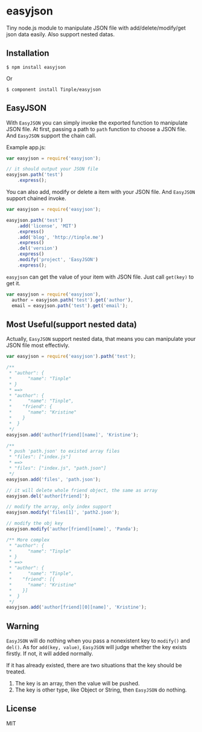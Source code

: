 # easyjson

  Tiny node.js module to manipulate JSON file with add/delete/modify/get json data easily. Also support nested datas.

## Installation

```
$ npm install easyjson
```

Or

```
$ component install Tinple/easyjson
```

## EasyJSON

  With `EasyJSON` you can simply invoke the exported function to manipulate JSON file.
  At first, passing a path to `path` function to choose a JSON file. And `EasyJSON` support the chain call.

Example app.js:

```js
var easyjson = require('easyjson');

// it should output your JSON file
easyjson.path('test')
    .express();
```

  You can also add, modify or delete a item with your JSON file. And `EasyJSON` support chained invoke.

```js
var easyjson = require('easyjson');

easyjson.path('test')
    .add('license', 'MIT')
    .express()
    .add('blog', 'http://tinple.me')  
    .express()
    .del('version')
    .express()
    .modify('project', 'EasyJSON')
    .express();
```

  `easyjson` can get the value of your item with JSON file. Just call `get(key)` to get it.

```js
var easyjson = require('easyjson'),
  author = easyjson.path('test').get('author'),
  email = easyjson.path('test').get('email');
```

## Most Useful(support nested data)

  Actually, `EasyJSON` support nested data, that means you
  can manipulate your JSON file most effectivly. 

```js
var easyjson = require('easyjson').path('test');

/**
 * "author": {
 *      "name": "Tinple"
 * }
 * ==>
 * "author": {
 *      "name": "Tinple",
 *    "friend": {
 *      "name": "Kristine"
 *    }
 *  }
 */
easyjson.add('author[friend][name]', 'Kristine');

/**
 * push 'path.json' to existed array files
 * "files": ["index.js"]
 * ==>
 * "files": ["index.js", "path.json"]
 */
easyjson.add('files', 'path.json');

// it will delete whole friend object, the same as array
easyjson.del('author[friend]');

// modify the array, only index support
easyjson.modify('files[1]', 'path2.json');

// modify the obj key
easyjson.modify('author[friend][name]', 'Panda');

/** More complex
 * "author": {
 *      "name": "Tinple"
 * }
 * ==>
 * "author": {
 *      "name": "Tinple",
 *    "friend": [{
 *      "name": "Kristine"
 *    }]
 *  }
 */
easyjson.add('author[friend][0][name]', 'Kristine');
```

## Warning
  `EasyJSON` will do nothing when you pass a nonexistent
  key to `modify()` and `del()`. As for `add(key, value)`, `EasyJSON` will judge whether the key exists firstly. If not, it will added normally. 

  If it has already existed, there are two situations that
  the key should be treated. 

  1. The key is an array, then the value will be pushed.
  2. The key is other type, like Object or String, then `EasyJSON` do nothing.

## License

MIT